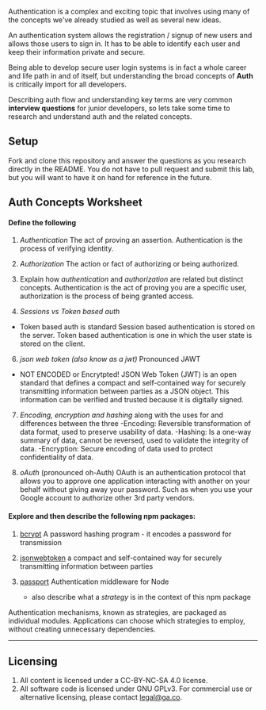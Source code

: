 
Authentication is a complex and exciting topic that involves using many of the concepts we've already studied as well as several new ideas. 

An authentication system allows the registration / signup of new users and allows those users to sign in. It has to be able to identify each user and keep their information private and secure.

Being able to develop secure user login systems is in fact a whole career and life path in and of itself, but understanding the broad concepts of **Auth** is critically import for all developers. 

Describing auth flow and understanding key terms are very common **interview questions** for junior developers, so lets take some time to research and understand auth and the related concepts.

## Setup

Fork and clone this repository and answer the questions as you research directly in the README. You do not have to pull request and submit this lab, but you will want to have it on hand for reference in the future. 

## Auth Concepts Worksheet

#### Define the following

1. *Authentication*
The act of proving an assertion. Authentication is the process of verifying identity. 

2. *Authorization*
The action or fact of authorizing or being authorized.

3. Explain how *authentication* and *authorization* are related but distinct concepts.
Authentication is the act of proving you are a specific user, authorization is the process of being granted access. 

5. *Sessions vs Token based auth*
- Token based auth is standard
Session based authentication is stored on the server. 
Token based authentication is one in which the user state is stored on the client.

6. *json web token (also know as a jwt)* Pronounced JAWT
- NOT ENCODED or Encrytpted!
JSON Web Token (JWT) is an open standard that defines a compact and self-contained way for securely transmitting information between parties as a JSON object. This information can be verified and trusted because it is digitally signed.

7. *Encoding, encryption and hashing* along with the uses for and differences between the three
-Encoding: Reversible transformation of data format, used to preserve usability of data.
-Hashing: Is a one-way summary of data, cannot be reversed, used to validate the integrity of data.
-Encryption: Secure encoding of data used to protect confidentiality of data.

8. *oAuth* (pronounced oh-Auth)
OAuth is an authentication protocol that allows you to approve one application interacting with another on your behalf without giving away your password. Such as when you use your Google account to authorize other 3rd party vendors. 

#### Explore and then describe the following npm packages:

1. [bcrypt](https://www.npmjs.com/package/bcrypt)
A password hashing program - it encodes a password for transmission
2. [jsonwebtoken](https://www.npmjs.com/package/jsonwebtoken)
a compact and self-contained way for securely transmitting information between parties
3. [passport](https://www.npmjs.com/package/passport)
Authentication middleware for Node

    * also describe what a *strategy* is in the context of this npm package

Authentication mechanisms, known as strategies, are packaged as individual modules. Applications can choose which strategies to employ, without creating unnecessary dependencies.

---

## Licensing
1. All content is licensed under a CC-BY-NC-SA 4.0 license.
2. All software code is licensed under GNU GPLv3. For commercial use or alternative licensing, please contact legal@ga.co.